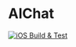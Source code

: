 # AIChat 


[![iOS Build & Test](https://github.com/obadasemary/AIChat/actions/workflows/CI.yml/badge.svg)](https://github.com/obadasemary/AIChat/actions/workflows/CI.yml)
